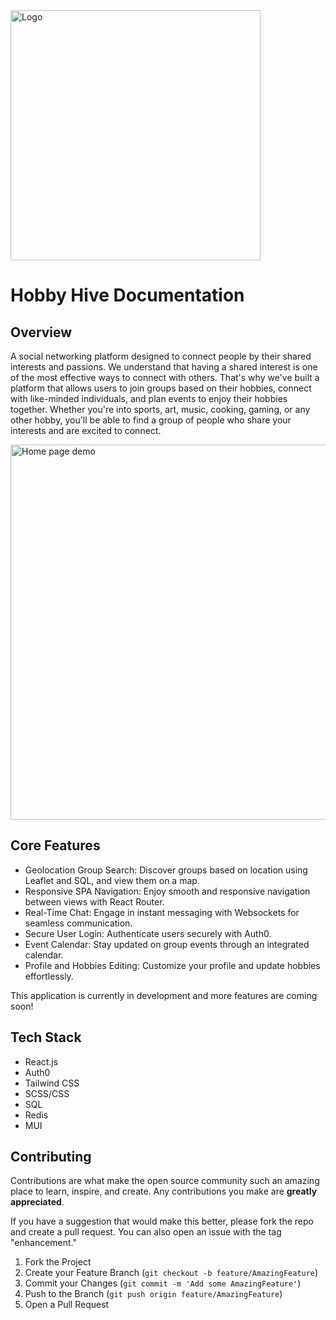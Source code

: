 <img width='400' height='auto' src='https://i.imgur.com/qMBdED6.png' alt='Logo'>

# Hobby Hive Documentation

## Overview

A social networking platform designed to connect people by their shared interests and passions.
We understand that having a shared interest is one of the most effective ways to connect with others. That's why we've built a platform that allows users to join groups based on their hobbies, connect with like-minded individuals, and plan events to enjoy their hobbies together. Whether you're into sports, art, music, cooking, gaming, or any other hobby, you'll be able to find a group of people who share your interests and are excited to connect.

<img width='600' height='auto' src='https://i.imgur.com/0s6OBmv.gif' alt='Home page demo '>

## Core Features

- Geolocation Group Search: Discover groups based on location using Leaflet and SQL, and view them on a map.
- Responsive SPA Navigation: Enjoy smooth and responsive navigation between views with React Router.
- Real-Time Chat: Engage in instant messaging with Websockets for seamless communication.
- Secure User Login: Authenticate users securely with Auth0.
- Event Calendar: Stay updated on group events through an integrated calendar.
- Profile and Hobbies Editing: Customize your profile and update hobbies effortlessly.

This application is currently in development and more features are coming soon!
  
## Tech Stack

- React.js
- Auth0
- Tailwind CSS
- SCSS/CSS
- SQL
- Redis
- MUI

## Contributing 

Contributions are what make the open source community such an amazing place to learn, inspire, and create. Any contributions you make are **greatly appreciated**.

If you have a suggestion that would make this better, please fork the repo and create a pull request. You can also open an issue with the tag "enhancement."

1. Fork the Project
2. Create your Feature Branch (`git checkout -b feature/AmazingFeature`)
3. Commit your Changes (`git commit -m 'Add some AmazingFeature'`)
4. Push to the Branch (`git push origin feature/AmazingFeature`)
5. Open a Pull Request

